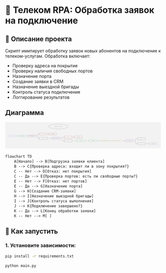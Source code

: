 # 📡 Телеком RPA: Обработка заявок на подключение

## 📌 Описание проекта

Скрипт имитирует обработку заявок новых абонентов на подключение к телеком-услугам. Обработка включает:

- Проверку адреса на покрытие
- Проверку наличия свободных портов
- Назначение порта
- Создание заявки в CRM
- Назначение выездной бригады
- Контроль статуса подключения
- Логгирование результатов


## Диаграмма
![Диаграмма бизнес-процесса](img.png)

```mermaid
flowchart TD
    A[Начало] --> B[Подгрузка заявки клиента]
    B --> C{Проверка адреса: входит ли в зону покрытия?}
    C -- Нет --> D[Отказ: нет покрытия]
    C -- Да --> E{Проверка портов: есть ли свободные порты?}
    E -- Нет --> F[Отказ: нет портов]
    E -- Да --> G[Назначение порта]
    G --> H[Создание CRM-заявки]
    H --> I[Назначение выездной бригады]
    I --> J[Контроль статуса выполнения]
    J --> K{Подключение завершено?}
    K -- Да --> L[Конец обработки заявки]
    K -- Нет --> M[ ]
```

## 🚀 Как запустить

### 1. Установите зависимости:

```bash
pip install -r requirements.txt
```
```bash
python main.py
```